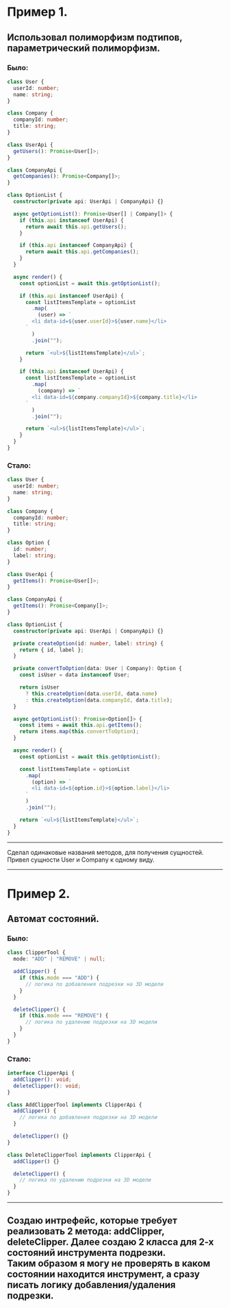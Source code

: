 # Пример 1.

## Использовал полиморфизм подтипов, параметрический полиморфизм.

### Было:

```typescript
class User {
  userId: number;
  name: string;
}

class Company {
  companyId: number;
  title: string;
}

class UserApi {
  getUsers(): Promise<User[]>;
}

class CompanyApi {
  getCompanies(): Promise<Company[]>;
}

class OptionList {
  constructor(private api: UserApi | CompanyApi) {}

  async getOptionList(): Promise<User[] | Company[]> {
    if (this.api instanceof UserApi) {
      return await this.api.getUsers();
    }

    if (this.api instanceof CompanyApi) {
      return await this.api.getCompanies();
    }
  }

  async render() {
    const optionList = await this.getOptionList();

    if (this.api instanceof UserApi) {
      const listItemsTemplate = optionList
        .map(
          (user) => `
        <li data-id=${user.userId}>${user.name}</li>
      `
        )
        .join("");

      return `<ul>${listItemsTemplate}</ul>`;
    }

    if (this.api instanceof UserApi) {
      const listItemsTemplate = optionList
        .map(
          (company) => `
        <li data-id=${company.companyId}>${company.title}</li>
      `
        )
        .join("");

      return `<ul>${listItemsTemplate}</ul>`;
    }
  }
}
```

### Стало:

```typescript
class User {
  userId: number;
  name: string;
}

class Company {
  companyId: number;
  title: string;
}

class Option {
  id: number;
  label: string;
}

class UserApi {
  getItems(): Promise<User[]>;
}

class CompanyApi {
  getItems(): Promise<Company[]>;
}

class OptionList {
  constructor(private api: UserApi | CompanyApi) {}

  private createOption(id: number, label: string) {
    return { id, label };
  }

  private convertToOption(data: User | Company): Option {
    const isUser = data instanceof User;

    return isUser
      ? this.createOption(data.userId, data.name)
      : this.createOption(data.companyId, data.title);
  }

  async getOptionList(): Promise<Option[]> {
    const items = await this.api.getItems();
    return items.map(this.convertToOption);
  }

  async render() {
    const optionList = await this.getOptionList();

    const listItemsTemplate = optionList
      .map(
        (option) => `
        <li data-id=${option.id}>${option.label}</li>
      `
      )
      .join("");

    return `<ul>${listItemsTemplate}</ul>`;
  }
}
```

---

Сделал одинаковые названия методов, для получения сущностей.  
Привел сущности User и Company к одному виду.

---

# Пример 2.

## Автомат состояний.

### Было:

```typescript
class ClipperTool {
  mode: "ADD" | "REMOVE" | null;

  addClipper() {
    if (this.mode === "ADD") {
      // логика по добавления подрезки на 3D модели
    }
  }

  deleteClipper() {
    if (this.mode === "REMOVE") {
      // логика по удалению подрезки на 3D модели
    }
  }
}
```

### Стало:

```typescript
interface ClipperApi {
  addClipper(): void;
  deleteClipper(): void;
}

class AddClipperTool implements ClipperApi {
  addClipper() {
    // логика по добавления подрезки на 3D модели
  }

  deleteClipper() {}
}

class DeleteClipperTool implements ClipperApi {
  addClipper() {}

  deleteClipper() {
    // логика по удалению подрезки на 3D модели
  }
}
```

---

Создаю интрефейс, которые требует реализовать 2 метода: addClipper, deleteClipper.
Далее создаю 2 класса для 2-х состояний инструмента подрезки.  
Таким образом я могу не проверять в каком состоянии находится инструмент, а сразу писать логику добавления/удаления подрезки.  
---
